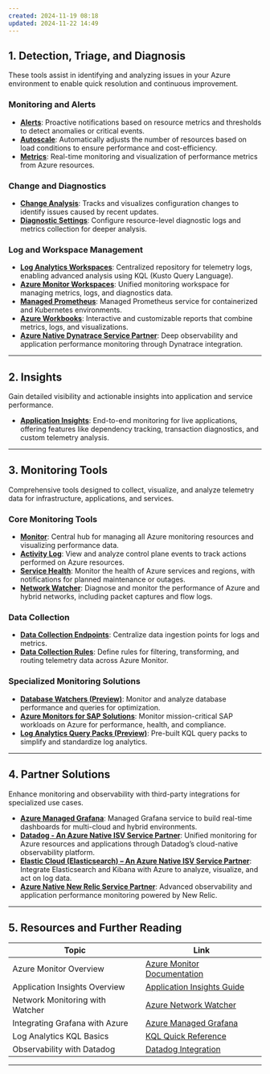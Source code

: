 ```yaml
---
created: 2024-11-19 08:18
updated: 2024-11-22 14:49
---
```


## **1. Detection, Triage, and Diagnosis**

These tools assist in identifying and analyzing issues in your Azure environment to enable quick resolution and continuous improvement.

### **Monitoring and Alerts**

- **[Alerts](https://portal.azure.com/#blade/Microsoft_Azure_Monitoring/AzureMonitoringBrowseBlade/alertsV2)**: Proactive notifications based on resource metrics and thresholds to detect anomalies or critical events.
- **[Autoscale](https://portal.azure.com/#blade/Microsoft_Azure_Monitoring/AzureMonitoringBrowseBlade/autoscale)**: Automatically adjusts the number of resources based on load conditions to ensure performance and cost-efficiency.
- **[Metrics](https://portal.azure.com/#blade/Microsoft_Azure_Monitoring/AzureMonitoringBrowseBlade/metrics)**: Real-time monitoring and visualization of performance metrics from Azure resources.

### **Change and Diagnostics**

- **[Change Analysis](https://portal.azure.com/#blade/Microsoft_Azure_ChangeAnalysis/ChangeAnalysisBaseBlade)**: Tracks and visualizes configuration changes to identify issues caused by recent updates.
- **[Diagnostic Settings](https://portal.azure.com/#blade/HubsExtension/BrowseResourceBlade/resourceType/microsoft.eventhub%2Fnamespaces%2Fproviders%2Fdiagnosticsettings)**: Configure resource-level diagnostic logs and metrics collection for deeper analysis.

### **Log and Workspace Management**

- **[Log Analytics Workspaces](https://portal.azure.com/#blade/HubsExtension/BrowseResourceBlade/resourceType/Microsoft.OperationalInsights%2Fworkspaces)**: Centralized repository for telemetry logs, enabling advanced analysis using KQL (Kusto Query Language).
- **[Azure Monitor Workspaces](https://portal.azure.com/#blade/HubsExtension/BrowseResourceBlade/resourceType/microsoft.monitor%2Faccounts)**: Unified monitoring workspace for managing metrics, logs, and diagnostics data.
- **[Managed Prometheus](https://portal.azure.com/#blade/Microsoft_Azure_Monitoring/AzureMonitoringBrowseBlade/prometheus)**: Managed Prometheus service for containerized and Kubernetes environments.
- **[Azure Workbooks](https://portal.azure.com/#blade/HubsExtension/BrowseResourceBlade/resourceType/microsoft.insights%2Fworkbooks)**: Interactive and customizable reports that combine metrics, logs, and visualizations.
- **[Azure Native Dynatrace Service Partner](https://portal.azure.com/#blade/HubsExtension/BrowseResourceBlade/resourceType/Dynatrace.Observability%2Fmonitors)**: Deep observability and application performance monitoring through Dynatrace integration.

---

## **2. Insights**

Gain detailed visibility and actionable insights into application and service performance.

- **[Application Insights](https://portal.azure.com/#blade/HubsExtension/BrowseResourceBlade/resourceType/microsoft.insights%2Fcomponents)**: End-to-end monitoring for live applications, offering features like dependency tracking, transaction diagnostics, and custom telemetry analysis.

---

## **3. Monitoring Tools**

Comprehensive tools designed to collect, visualize, and analyze telemetry data for infrastructure, applications, and services.

### **Core Monitoring Tools**

- **[Monitor](https://portal.azure.com/#blade/Microsoft_Azure_Monitoring/AzureMonitoringBrowseBlade)**: Central hub for managing all Azure monitoring resources and visualizing performance data.
- **[Activity Log](https://portal.azure.com/#blade/Microsoft_Azure_Monitoring/AzureMonitoringBrowseBlade/activityLog)**: View and analyze control plane events to track actions performed on Azure resources.
- **[Service Health](https://portal.azure.com/#blade/Microsoft_Azure_Health/AzureHealthBrowseBlade)**: Monitor the health of Azure services and regions, with notifications for planned maintenance or outages.
- **[Network Watcher](https://portal.azure.com/#blade/Microsoft_Azure_Network/NetworkWatcherMenuBlade)**: Diagnose and monitor the performance of Azure and hybrid networks, including packet captures and flow logs.

### **Data Collection**

- **[Data Collection Endpoints](https://portal.azure.com/#blade/HubsExtension/BrowseResourceBlade/resourceType/microsoft.insights%2Fdatacollectionendpoints)**: Centralize data ingestion points for logs and metrics.
- **[Data Collection Rules](https://portal.azure.com/#blade/HubsExtension/BrowseResourceBlade/resourceType/microsoft.insights%2Fdatacollectionrules)**: Define rules for filtering, transforming, and routing telemetry data across Azure Monitor.

### **Specialized Monitoring Solutions**

- **[Database Watchers (Preview)](https://portal.azure.com/#blade/HubsExtension/BrowseResourceBlade/resourceType/Microsoft.DatabaseWatcher%2Fwatchers)**: Monitor and analyze database performance and queries for optimization.
- **[Azure Monitors for SAP Solutions](https://portal.azure.com/#blade/HubsExtension/BrowseResourceBlade/resourceType/Microsoft.Workloads%2Fmonitors)**: Monitor mission-critical SAP workloads on Azure for performance, health, and compliance.
- **[Log Analytics Query Packs (Preview)](https://portal.azure.com/#blade/HubsExtension/BrowseResourceBlade/resourceType/Microsoft.OperationalInsights%2Fquerypacks)**: Pre-built KQL query packs to simplify and standardize log analytics.

---

## **4. Partner Solutions**

Enhance monitoring and observability with third-party integrations for specialized use cases.

- **[Azure Managed Grafana](https://portal.azure.com/#blade/HubsExtension/BrowseResourceBlade/resourceType/Microsoft.Dashboard%2Fgrafana)**: Managed Grafana service to build real-time dashboards for multi-cloud and hybrid environments.
- **[Datadog - An Azure Native ISV Service Partner](https://portal.azure.com/#blade/HubsExtension/BrowseResourceBlade/resourceType/Microsoft.Datadog%2Fmonitors)**: Unified monitoring for Azure resources and applications through Datadog’s cloud-native observability platform.
- **[Elastic Cloud (Elasticsearch) – An Azure Native ISV Service Partner](https://portal.azure.com/#blade/HubsExtension/BrowseResourceBlade/resourceType/Microsoft.Elastic%2Fmonitors)**: Integrate Elasticsearch and Kibana with Azure to analyze, visualize, and act on log data.
- **[Azure Native New Relic Service Partner](https://portal.azure.com/#blade/HubsExtension/BrowseResourceBlade/resourceType/NewRelic.Observability%2Fmonitors)**: Advanced observability and application performance monitoring powered by New Relic.

---

## **5. Resources and Further Reading**

|**Topic**|**Link**|
|---|---|
|Azure Monitor Overview|[Azure Monitor Documentation](https://learn.microsoft.com/en-us/azure/azure-monitor/)|
|Application Insights Overview|[Application Insights Guide](https://learn.microsoft.com/en-us/azure/azure-monitor/app/app-insights-overview)|
|Network Monitoring with Watcher|[Azure Network Watcher](https://learn.microsoft.com/en-us/azure/network-watcher/)|
|Integrating Grafana with Azure|[Azure Managed Grafana](https://learn.microsoft.com/en-us/azure/azure-managed-grafana/)|
|Log Analytics KQL Basics|[KQL Quick Reference](https://learn.microsoft.com/en-us/azure/data-explorer/kql-quick-reference)|
|Observability with Datadog|[Datadog Integration](https://learn.microsoft.com/en-us/azure/azure-datadog/)|

---
